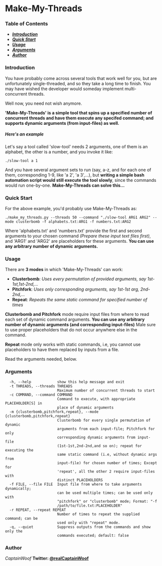 # Make-My-Threads

### Table of Contents
- ***[Introduction](#introduction)***
- ***[Quick Start](#quick-start)***
- ***[Usage](#usage)***
- ***[Arguments](#arguments)***
- ***[Author](#author)***

### Introduction
You have probably come across several tools that work well for you, but are unfortunately single-threaded, and so they take a long time to finish. You may have wished the developer would someday implement multi-concurrent threads.

Well now, you need not wish anymore.

**'Make-My-Threads' is a simple tool that spins up a specified number of concurrent threads and have them execute any specifed command; and supports dynamic arguments (from input-files) as well.**

##### Here's an example
Let's say a tool called 'slow-tool' needs 2 arguments, one of them is an alphabet, the other is a number, and you invoke it like:

```
./slow-tool a 1
```
And you have several argument sets to run (say, a-z, and for each one of them, corresponding 1-9, like 'a 2', 'a 3',...), but **writing a simple bash automation script would still execute the tool slowly**, since the commands would run one-by-one. **Make-My-Threads can solve this...**

### Quick Start
For the above example, you'd probably use Make-My-Threads as:
```
./make_my_threads.py --threads 50 --command "./slow-tool ARG1 ARG2" --mode clusterbomb -f alphabets.txt:ARG1 -f numbers.txt:ARG2
```
Where 'alphabets.txt' and 'numbers.txt' provide the first and second arguments to your chosen command *(Prepare these input text files first)*, and 'ARG1' and 'ARG2' are placeholders for these arguments. **You can use any arbitrary number of dynamic arguments.**

### Usage
There are **3 modes** in which 'Make-My-Threads' can work:
- **Clusterbomb**: *Uses every permutation of provided arguments, say 1st-1st,1st-2nd,...*
- **Pitchfork**: *Uses only corresponding arguments, say 1st-1st arg, 2nd-2nd,...*
- **Repeat**: *Repeats the same static command for specified number of times*

**Clusterbomb and Pitchfork** mode require input files from where to read each set of dynamic command arguments. **You can use any arbitrary number of dynamic arguments (and corresponding input-files)** Male sure to use proper placeholders that do not occur anywhere else in the command.

**Repeat** mode only works with static commands, i.e, you cannot use placeholders to have them replaced by inputs from a file.

Read the arguments needed, below.

### Arguments
```
  -h, --help            show this help message and exit
  -t THREADS, --threads THREADS
                        Maximum number of concurrent threads to start
  -c COMMAND, --command COMMAND
                        Command to execute, with appropriate PLACEHOLDER[S] in
                        place of dynamic arguments
  -m {clusterbomb,pitchfork,repeat}, --mode {clusterbomb,pitchfork,repeat}
                        Clusterbomb for every single permutation of dynamic
                        arguments from each input-file; Pitchfork for only
                        corresponding dynamic arguments from input-file
                        (1st-1st,2nd-2nd,and so on); repeat for executing the
                        same static command (i.e, without dynamic args from
                        input-file) for chosen number of times; Except for
                        'repeat', all the other 2 require input-files with
                        distinct PLACEHOLDERS
  -f FILE, --file FILE  Input file from where to take arguments dynamically;
                        can be used multiple times; can be used only with
                        "pitchfork" or "clusterbomb" mode; Format: "-f
                        /path/to/file.txt:PLACEHOLDER"
  -r REPEAT, --repeat REPEAT
                        Number of times to repeat the supplied command; can be
                        used only with "repeat" mode.
  -q, --quiet           Suppress outputs from the commands and show only the
                        commands executed; default: false
```

### Author
*CaptainWoof*
**Twitter: [@realCaptainWoof](https://www.twitter.com/realCaptainWoof)**

